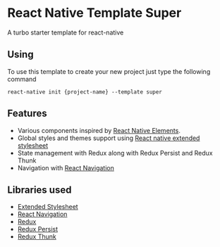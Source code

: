 # React Native Template Super 
A turbo starter template for react-native

## Using
To use this template to create your new project just type the following command
```
react-native init {project-name} --template super
```

## Features
- Various components inspired by [React Native Elements](https://github.com/react-native-training/react-native-elements).
- Global styles and themes support using [React native extended stylesheet](https://github.com/vitalets/react-native-extended-stylesheet)
- State management with Redux along with Redux Persist and Redux Thunk
- Navigation with [React Navigation](https://reactnavigation.org)

## Libraries used
- [Extended Stylesheet](https://github.com/vitalets/react-native-extended-stylesheet)
- [React Navigation](https://reactnavigation.org)
- [Redux](https://redux.js.org/)
- [Redux Persist](https://github.com/rt2zz/redux-persist)
- [Redux Thunk](https://github.com/gaearon/redux-thunk)
